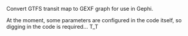 Convert GTFS transit map to GEXF graph for use in Gephi.

At the moment, some parameters are configured in the code itself, so digging in the code is required... T_T

